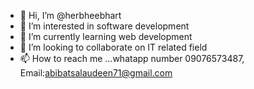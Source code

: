 - 👋 Hi, I’m @herbheebhart
- 👀 I’m interested in software development
- 🌱 I’m currently learning web development
- 💞️ I’m looking to collaborate on IT related field
- 📫 How to reach me ...whatapp number 09076573487, Email:abibatsalaudeen71@gmail.com

<!---
herbheebhart/herbheebhart is a ✨ special ✨ repository because its `README.md` (this file) appears on your GitHub profile.
You can click the Preview link to take a look at your changes.
--->
